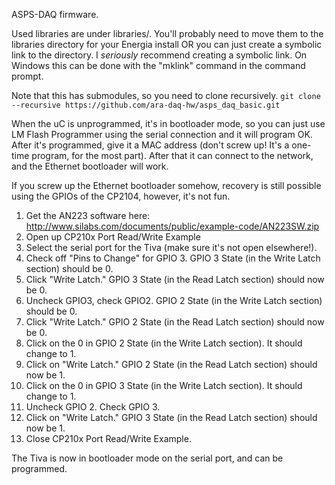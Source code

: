 ASPS-DAQ firmware.

Used libraries are under libraries/. You'll probably need to move them to the
libraries directory for your Energia install OR you can just create a symbolic link
to the directory. I *seriously* recommend creating a symbolic link. On Windows this can
be done with the "mklink" command in the command prompt. 

Note that this has submodules, so you need to clone recursively. `git clone --recursive https://github.com/ara-daq-hw/asps_daq_basic.git`

When the uC is unprogrammed, it's in bootloader mode, so you can just use LM Flash Programmer using the serial
connection and it will program OK. After it's programmed, give it a MAC address (don't screw up! It's a one-time
program, for the most part). After that it can connect to the network, and the Ethernet bootloader will work.

If you screw up the Ethernet bootloader somehow, recovery is still possible using the GPIOs of the CP2104, however,
it's not fun.

1) Get the AN223 software here: http://www.silabs.com/documents/public/example-code/AN223SW.zip
2) Open up CP210x Port Read/Write Example
3) Select the serial port for the Tiva (make sure it's not open elsewhere!).
4) Check off "Pins to Change" for GPIO 3. GPIO 3 State (in the Write Latch section) should be 0.
5) Click "Write Latch." GPIO 3 State (in the Read Latch section) should now be 0.
6) Uncheck GPIO3, check GPIO2. GPIO 2 State (in the Write Latch section) should be 0.
7) Click "Write Latch." GPIO 2 State (in the Read Latch section) should now be 0.
8) Click on the 0 in GPIO 2 State (in the Write Latch section). It should change to 1.
9) Click on "Write Latch." GPIO 2 State (in the Read Latch section) should now be 1.
10) Click on the 0 in GPIO 3 State (in the Write Latch section). It should change to 1.
11) Uncheck GPIO 2. Check GPIO 3.
12) Click on "Write Latch." GPIO 3 State (in the Read Latch section) should now be 1.
13) Close CP210x Port Read/Write Example.

The Tiva is now in bootloader mode on the serial port, and can be programmed. 
